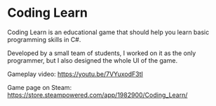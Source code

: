 # Coding Learn
Coding Learn is an educational game that should help you learn basic programming skills in C#.

Developed by a small team of students, I worked on it as the only programmer, but I also designed the whole UI of the game.
  
Gameplay video: https://youtu.be/7VYuxodF3tI
  
Game page on Steam: https://store.steampowered.com/app/1982900/Coding_Learn/

